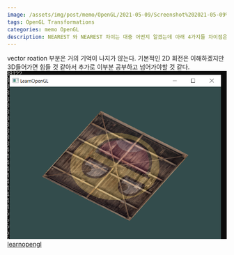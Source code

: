 ```yaml
---
image: /assets/img/post/memo/OpenGL/2021-05-09/Screenshot%202021-05-09%20002920.png
tags: OpenGL Transformations
categories: memo OpenGL
description: NEAREST 와 NEAREST 차이는 대충 어떤지 알겠는데 아래 4가지들 차이점은 잘 모르겠다. 나중에 mipmaps 사용할 기회생기면 직접 모두 출력해보면서 눈으로 확인해봐야 겠다.
---
```

vector roation 부분은 거의 기억이 나지가 않는다. 기본적인 2D 회전은 이해하겠지만 3D들어가면 힘들 것 같아서 추가로 이부분 공부하고 넘어가야할 것 같다.
\
![](/assets/img/post/memo/OpenGL/2021-05-09/Screenshot%202021-05-09%20002920.png)
\
[learnopengl](https://learnopengl.com/Getting-started/Transformations)